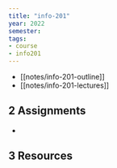 ```yaml
---
title: "info-201"
year: 2022
semester: 
tags: 
- course 
- info201
---
```


- [[notes/info-201-outline]]
- [[notes/info-201-lectures]]

## 2 Assignments

- 

## 3 Resources

